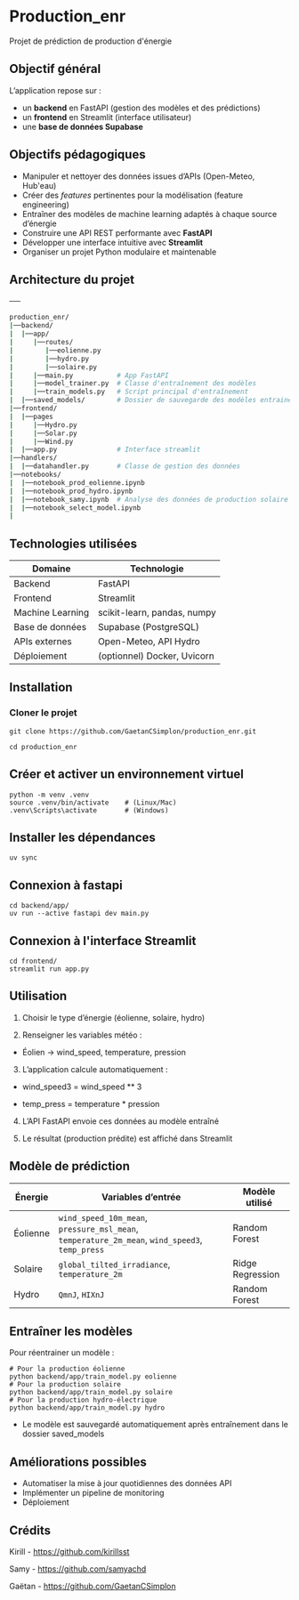 # Production_enr
Projet de prédiction de production d'énergie

## Objectif général

L’application repose sur :
- un **backend** en FastAPI (gestion des modèles et des prédictions)
- un **frontend** en Streamlit (interface utilisateur)
- une **base de données Supabase**

## Objectifs pédagogiques

- Manipuler et nettoyer des données issues d’APIs (Open-Meteo, Hub'eau)
- Créer des *features* pertinentes pour la modélisation (feature engineering)
- Entraîner des modèles de machine learning adaptés à chaque source d’énergie
- Construire une API REST performante avec **FastAPI**
- Développer une interface intuitive avec **Streamlit**
- Organiser un projet Python modulaire et maintenable

## Architecture du projet

──

```bash
production_enr/
|──backend/
|  |──app/
|     |──routes/
|        |──eolienne.py
|        |──hydro.py
|        |──solaire.py
|     |──main.py           # App FastAPI
|     |──model_trainer.py  # Classe d'entraînement des modèles
|     |──train_models.py   # Script principal d'entraînement
|  |──saved_models/        # Dossier de sauvegarde des modèles entrainés
|──frontend/
|  |──pages
|     |──Hydro.py
|     |──Solar.py
|     |──Wind.py
|  |──app.py               # Interface streamlit
|──handlers/
|  |──datahandler.py       # Classe de gestion des données 
|──notebooks/
|  |──notebook_prod_eolienne.ipynb
|  |──notebook_prod_hydro.ipynb
|  |──notebook_samy.ipynb  # Analyse des données de production solaire
|  |──notebook_select_model.ipynb
|
```

## Technologies utilisées

| Domaine          | Technologie                 |
| ---------------- | --------------------------- |
| Backend          | FastAPI                     |
| Frontend         | Streamlit                   |
| Machine Learning | scikit-learn, pandas, numpy |
| Base de données  | Supabase (PostgreSQL)       |
| APIs externes    | Open-Meteo, API Hydro       |
| Déploiement      | (optionnel) Docker, Uvicorn |

## Installation
### Cloner le projet
```
git clone https://github.com/GaetanCSimplon/production_enr.git

cd production_enr
```
## Créer et activer un environnement virtuel

```
python -m venv .venv
source .venv/bin/activate    # (Linux/Mac)
.venv\Scripts\activate       # (Windows)
```
## Installer les dépendances

```
uv sync
```

## Connexion à fastapi
```
cd backend/app/
uv run --active fastapi dev main.py
```

## Connexion à l'interface Streamlit

```
cd frontend/
streamlit run app.py
```

## Utilisation

1. Choisir le type d’énergie (éolienne, solaire, hydro)

2. Renseigner les variables météo :

- Éolien → wind_speed, temperature, pression

3. L’application calcule automatiquement :

- wind_speed3 = wind_speed ** 3

- temp_press = temperature * pression

4. L’API FastAPI envoie ces données au modèle entraîné

5. Le résultat (production prédite) est affiché dans Streamlit

## Modèle de prédiction

| Énergie  | Variables d’entrée                                                                             | Modèle utilisé   |
| -------- | ---------------------------------------------------------------------------------------------- | ---------------- |
| Éolienne | `wind_speed_10m_mean`, `pressure_msl_mean`, `temperature_2m_mean`, `wind_speed3`, `temp_press` | Random Forest    |
| Solaire  | `global_tilted_irradiance`, `temperature_2m`                                                   | Ridge Regression |
| Hydro    | `QmnJ`, `HIXnJ`                                                                                | Random Forest    |

## Entraîner les modèles

Pour réentrainer un modèle :

```
# Pour la production éolienne
python backend/app/train_model.py eolienne
# Pour la production solaire
python backend/app/train_model.py solaire
# Pour la production hydro-électrique
python backend/app/train_model.py hydro
```
- Le modèle est sauvegardé automatiquement après entraînement dans le dossier saved_models

## Améliorations possibles

- Automatiser la mise à jour quotidiennes des données API
- Implémenter un pipeline de monitoring
- Déploiement

## Crédits

Kirill - https://github.com/kirillsst

Samy - https://github.com/samyachd

Gaëtan - https://github.com/GaetanCSimplon